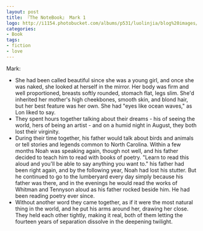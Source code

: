 ```yaml
---
layout: post
title: 『The NoteBook』 Mark 1
logo: http://i1154.photobucket.com/albums/p531/luolinjia/blog%20images/1217_zpsfbf55d8a.jpg
categories:
- Book
tags:
- fiction
- love
---
```


Mark:  

- She had been called beautiful since she was a young girl, and once she was naked, she looked at herself in the mirror. Her body was firm and well proportioned, breasts softly rounded, stomach flat, legs slim. She'd inherited her mother's high cheekbones, smooth skin, and blond hair, but her best feature was her own. She had "eyes like ocean waves," as Lon liked to say.  
- They spent hours together talking about their dreams - his of seeing the world, hers of being an artist - and on a humid night in August, they both lost their virginity.  
- During their time together, his father would talk about birds and animals or tell stories and legends common to North Carolina. Within a few months Noah was speaking again, though not well, and his father decided to teach him to read with books of poetry. "Learn to read this aloud and you'll be able to say anything you want to." his father had been right again, and by the following year, Noah had lost his stutter. But he continued to go to the lumberyard every day simply because his father was there, and in the evenings he would read the works of Whitman and Tennyson aloud as his father rocked beside him. He had been reading poetry ever since.  
- Without another word they came together, as if it were the most natural thing in the world, and he put his arms around her, drawing her close. They held each other tightly, making it real, both of them letting the fourteen years of separation dissolve in the deepening twilight.  
